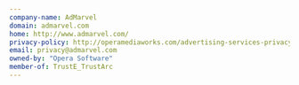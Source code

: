 ```yaml
---
company-name: AdMarvel
domain: admarvel.com
home: http://www.admarvel.com/
privacy-policy: http://operamediaworks.com/advertising-services-privacy-policy
email: privacy@admarvel.com
owned-by: "Opera Software"
member-of: TrustE_TrustArc
---
```




